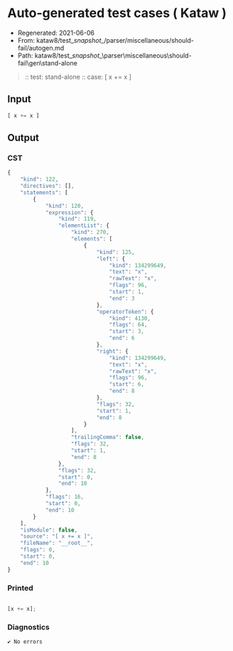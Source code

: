 # Auto-generated test cases ( Kataw )
- Regenerated: 2021-06-06
- From: kataw8/test\__snapshot__/parser/miscellaneous/should-fail/autogen.md
- Path: kataw8/test\__snapshot__\parser\miscellaneous\should-fail\gen\stand-alone
> :: test: stand-alone
> :: case: [ x += x ]
## Input

`````js
[ x += x ]
`````
## Output

### CST

```javascript
{
    "kind": 122,
    "directives": [],
    "statements": [
        {
            "kind": 120,
            "expression": {
                "kind": 119,
                "elementList": {
                    "kind": 270,
                    "elements": [
                        {
                            "kind": 125,
                            "left": {
                                "kind": 134299649,
                                "text": "x",
                                "rawText": "x",
                                "flags": 96,
                                "start": 1,
                                "end": 3
                            },
                            "operatorToken": {
                                "kind": 4130,
                                "flags": 64,
                                "start": 3,
                                "end": 6
                            },
                            "right": {
                                "kind": 134299649,
                                "text": "x",
                                "rawText": "x",
                                "flags": 96,
                                "start": 6,
                                "end": 8
                            },
                            "flags": 32,
                            "start": 1,
                            "end": 8
                        }
                    ],
                    "trailingComma": false,
                    "flags": 32,
                    "start": 1,
                    "end": 8
                },
                "flags": 32,
                "start": 0,
                "end": 10
            },
            "flags": 16,
            "start": 0,
            "end": 10
        }
    ],
    "isModule": false,
    "source": "[ x += x ]",
    "fileName": "__root__",
    "flags": 0,
    "start": 0,
    "end": 10
}
```

### Printed

```javascript

[x += x];
```

### Diagnostics

```javascript
✔ No errors
```

